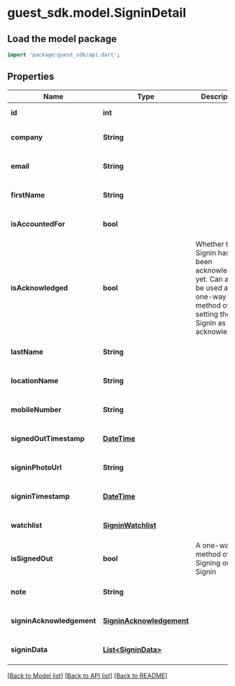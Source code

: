 # guest_sdk.model.SigninDetail

## Load the model package
```dart
import 'package:guest_sdk/api.dart';
```

## Properties
Name | Type | Description | Notes
------------ | ------------- | ------------- | -------------
**id** | **int** |  | [default to null]
**company** | **String** |  | [optional] [default to null]
**email** | **String** |  | [optional] [default to null]
**firstName** | **String** |  | [optional] [default to null]
**isAccountedFor** | **bool** |  | [optional] [default to null]
**isAcknowledged** | **bool** | Whether this Signin has been acknowledged yet. Can also be used as a one-way method of setting the Signin as acknowledged. | [optional] [default to null]
**lastName** | **String** |  | [optional] [default to null]
**locationName** | **String** |  | [optional] [default to null]
**mobileNumber** | **String** |  | [optional] [default to null]
**signedOutTimestamp** | [**DateTime**](DateTime.md) |  | [optional] [default to null]
**signinPhotoUrl** | **String** |  | [optional] [default to null]
**signinTimestamp** | [**DateTime**](DateTime.md) |  | [optional] [default to null]
**watchlist** | [**SigninWatchlist**](SigninWatchlist.md) |  | [optional] [default to null]
**isSignedOut** | **bool** | A one-way method of Signing out a Signin | [optional] [default to null]
**note** | **String** |  | [optional] [default to null]
**signinAcknowledgement** | [**SigninAcknowledgement**](SigninAcknowledgement.md) |  | [optional] [default to null]
**signinData** | [**List&lt;SigninData&gt;**](SigninData.md) |  | [optional] [default to []]

[[Back to Model list]](../README.md#documentation-for-models) [[Back to API list]](../README.md#documentation-for-api-endpoints) [[Back to README]](../README.md)


